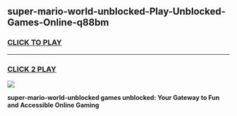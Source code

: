 
## super-mario-world-unblocked-Play-Unblocked-Games-Online-q88bm
<h3>
<a href="https://premium76.site?title=super-mario-world-unblocked&ref=25A">CLICK TO PLAY</a></h3>
<hr>

<h3>
<a href="https://premium76.site?title=super-mario-world-unblocked&ref=25A">CLICK 2 PLAY</a>
  
</h3>

<a href="https://premium76.site?title=super-mario-world-unblocked&ref=25A"><img src="https://clearcache.store/games.png"></a>


**super-mario-world-unblocked games unblocked: Your Gateway to Fun and Accessible Online Gaming**
